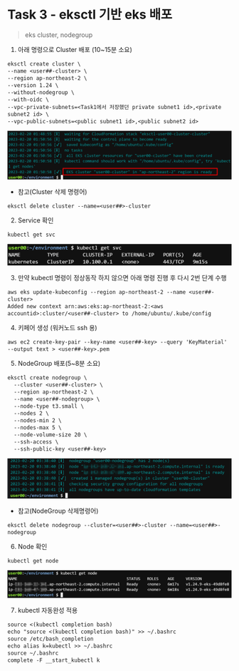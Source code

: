# Task 3 - eksctl 기반 eks 배포

> eks cluster, nodegroup

1. 아래 명령으로 Cluster 배포 (10~15분 소요)

```
eksctl create cluster \
--name <user##-cluster> \
--region ap-northeast-2 \
--version 1.24 \
--without-nodegroup \
--with-oidc \ 
--vpc-private-subnets=<Task1에서 저장했던 private subnet1 id>,<private subnet2 id> \
--vpc-public-subnets=<public subnet1 id>,<public subnet2 id>
```

![](../img/L1T3-1.png)

* 참고(Cluster 삭제 명령어)

```
eksctl delete cluster --name=<user##>-cluster
```

2. Service 확인 
```
kubectl get svc
```

![](../img/L1T3-2.png)

3. 만약 kubectl 명령이 정상동작 하지 않으면 아래 명령 진행 후 다시 2번 단계 수행
```
aws eks update-kubeconfig --region ap-northeast-2 --name <user##-cluster>
Added new context arn:aws:eks:ap-northeast-2:<aws accountid>:cluster/<user##-cluster> to /home/ubuntu/.kube/config
```

4. 키페어 생성 (워커노드 ssh 용)
```
aws ec2 create-key-pair --key-name <user##-key> --query 'KeyMaterial' --output text > <user##-key>.pem
```

5. NodeGroup 배포(5~8분 소요)
```
eksctl create nodegroup \
  --cluster <user##-cluster> \
  --region ap-northeast-2 \
  --name <user##-nodegroup> \
  --node-type t3.small \
  --nodes 2 \
  --nodes-min 2 \
  --nodes-max 5 \
  --node-volume-size 20 \
  --ssh-access \
  --ssh-public-key <user##-key>
```

![](../img/L1T3-5.png)

* 참고(NodeGroup 삭제명령어)
```
eksctl delete nodegroup --cluster=<user##>-cluster --name=<user##>-nodegroup
```



6. Node 확인
```
kubectl get node
```

![](../img/L1T3-6.png)

7. kubectl 자동완성 적용
```
source <(kubectl completion bash)
echo "source <(kubectl completion bash)" >> ~/.bashrc
source /etc/bash_completion
echo alias k=kubectl >> ~/.bashrc
source ~/.bashrc
complete -F __start_kubectl k
```





